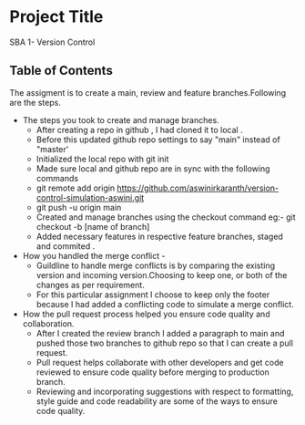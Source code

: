 # Project Title

SBA 1- Version Control

## Table of Contents
The assigment is to create a main, review and feature branches.Following are the steps. 

* The steps you took to create and manage branches.
  - After creating a repo in github , I had cloned it to local .
  - Before this updated github repo settings to say "main" instead of "master'
  - Initialized the local repo with git init
  - Made sure local and github repo are in sync with the following  commands
  - git remote add origin https://github.com/aswinirkaranth/version-control-simulation-aswini.git
  - git push -u origin main
  - Created and manage branches using the checkout command 
      eg:- git checkout -b [name of branch]
  - Added necessary features in respective feature branches, staged and commited .
* How you handled the merge conflict -
   - Guildline to handle merge conflicts is by comparing the existing version and incoming version.Choosing to keep one, or both of the changes as per requirement.
   - For this particular assignment I choose to keep only the footer because I had added a conflicting code to simulate a merge conflict.
* How the pull request process helped you ensure code quality and collaboration.
  - After I created the review branch I added a paragraph to main and pushed those two branches to github repo so that I can create a pull request.
  - Pull request helps collaborate with other developers and get code reviewed to ensure code quality before merging to production branch.
  - Reviewing and incorporating suggestions with respect to formatting, style guide and code readability are some of the ways to ensure code quality.


